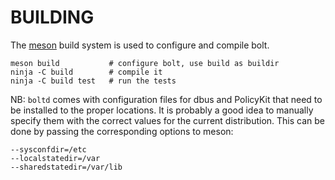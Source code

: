 BUILDING
========

The [meson][meson] build system is used to configure and compile bolt.


    meson build           # configure bolt, use build as buildir
    ninja -C build        # compile it
    ninja -C build test   # run the tests


NB: `boltd` comes with configuration files for dbus and PolicyKit that
need to be installed to the proper locations. It is probably a good
idea to manually specify them with the correct values for the current
distribution. This can be done by passing the corresponding options
to meson:

    --sysconfdir=/etc
	--localstatedir=/var
	--sharedstatedir=/var/lib


[meson]: http://mesonbuild.com/
